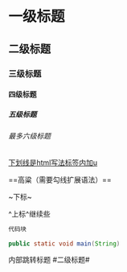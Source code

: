# 一级标题

## 二级标题

### 三级标题

#### 四级标题

##### 五级标题

###### 最多六级标题



<u>下划线是html写法标签内加u</u>

==高粱（需要勾线扩展语法）==

~下标~

^上标^继续些

```markdown
代码块
```

```java
public static void main(String)
```



内部跳转标题 #二级标题#













